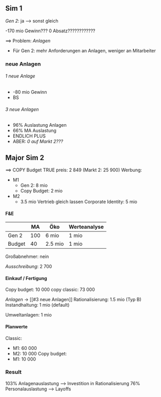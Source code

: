 ## Sim 1
_Gen 2_: ja
--> sonst gleich

-170 mio Gewinn???
0 Absatz????????????

==> Problem: _Anlagen_
- Für Gen 2: mehr Anforderungen an Anlagen, weniger an Mitarbeiter

### neue Anlagen
###### 1 neue Anlage
- -80 mio Gewinn
- BS
###### 3 neue Anlagen
- 96% Auslastung Anlagen
- 66% MA Auslastung
- ENDLICH PLUS
- ABER: _0 auf Markt 2???_

## Major Sim 2
==> COPY Budget TRUE
preis: 2 849 (Markt 2: 25 900)
Werbung: 
- M1
	- Gen 2: 8 mio
	- Copy Budget: 2 mio
- M2
	- 3.5 mio
Vertrieb gleich lassen
Corporate Identity: 5 mio

#### F&E
|  | MA | Öko | Werteanalyse |
| ---- | ---- | ---- | ---- |
| Gen 2 | 100 | 6 mio | 1 mio  |
| Budget | 40 | 2.5 mio | 1 mio |
Großabnehmer: nein

_Ausschreibung_:  2 700

#### Einkauf / Fertigung

Copy budget: 10 000
copy classic: 73 000

_Anlagen_ -> [[#3 neue Anlagen]]
Rationalisierung: 1.5 mio (Typ B)
Instandhaltung: 1 mio (default)

Umweltanlagen: 1 mio

#### Planwerte
Classic:
- M1: 60 000
- M2: 10 000
Copy budget:
- M1: 10 000


### Result
103% Anlagenauslastung --> Investition in Rationalisierung
76% Personalauslastung --> Layoffs